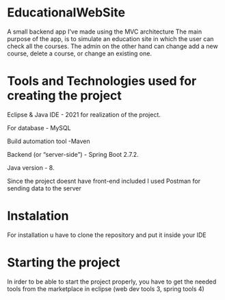 # EducationalWebSite

A small backend app I've made using the MVC architecture
The main purpose of the app, is to simulate an education site in which the user can check all the courses.
The admin on the other hand can change add a new course, delete a course, or change an existing one.

# Tools and Technologies used for creating the project

Eclipse & Java IDE - 2021 for realization of the project.

For database  - MySQL

Build automation tool -Maven

Backend (or “server-side”) - Spring Boot 2.7.2.

Java version - 8.

Since the project doesnt have front-end included I used Postman for sending data to the server

# Instalation
For installation u have to clone the repository and put it inside your IDE

# Starting the project 
In irder to be able to start the project properly, you have to get the needed tools from the marketplace in eclipse (web dev tools 3, spring tools 4)
